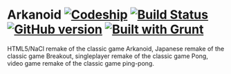 # Arkanoid [![Codeship](https://www.codeship.io/projects/66894de0-8c2f-0131-1eb9-3a7ee2c5766f/status)](http://github.com/hunsdetroyes/arkanoid/) [![Build Status](https://travis-ci.org/hunsdetroyes/arkanoid.png?branch=master)](https://travis-ci.org/hunsdetroyes/arkanoid) [![GitHub version](https://badge.fury.io/gh/hunsdetroyes%2Farkanoid.png)](http://badge.fury.io/gh/hunsdetroyes%2Farkanoid) [![Built with Grunt](https://cdn.gruntjs.com/builtwith.png)](http://gruntjs.com/)
HTML5/NaCl remake of the classic game Arkanoid, Japanese remake of the classic game Breakout, singleplayer remake of the classic game Pong, video game remake of the classic game ping-pong.
